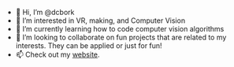 - 👋 Hi, I’m @dcbork
- 👀 I’m interested in VR, making, and Computer Vision
- 🌱 I’m currently learning how to code computer vision algorithms
- 💞️ I’m looking to collaborate on fun projects that are related to my interests. They can be applied or just for fun!
- 📫 Check out my [website](https://dcborkowski.com).
<!---
dcbork/dcbork is a ✨ special ✨ repository because its `README.md` (this file) appears on your GitHub profile.
You can click the Preview link to take a look at your changes.
--->

